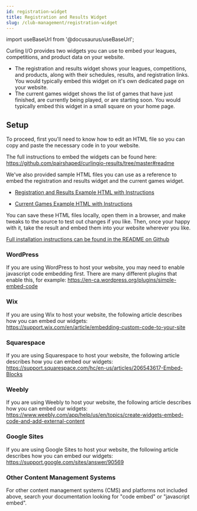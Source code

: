 ```yaml
---
id: registration-widget
title: Registration and Results Widget
slug: /club-management/registration-widget
---
```

import useBaseUrl from '@docusaurus/useBaseUrl';

Curling I/O provides two widgets you can use to embed your leagues, competitions, and product data on your website.

* The registration and results widget shows your leagues, competitions, and products, along with their schedules, results, and registration links. You would typically embed this widget on it's own dedicated page on your website.
* The current games widget shows the list of games that have just finished, are currently being played, or are starting soon. You would typically embed this widget in a small square on your home page.

## Setup

To proceed, first you'll need to know how to edit an HTML file so you can copy and paste the necessary code in to your website.

The full instructions to embed the widgets can be found here:
https://github.com/pairshaped/curlingio-results/tree/master#readme

We've also provided sample HTML files you can use as a reference to embed the registration and results widget and the current games widget.

* [Registration and Results Example HTML with Instructions](https://github.com/pairshaped/curlingio-results/blob/master/example.html#L13-L54)

* [Current Games Example HTML with Instructions](https://github.com/pairshaped/curlingio-results/blob/master/current-games-example.html#L13-L36)

You can save these HTML files locally, open them in a browser, and make tweaks to the source to test out changes if you like. Then, once your happy with it, take the result and embed them into your website wherever you like.

[Full installation instructions can be found in the README on Github](https://github.com/pairshaped/curlingio-results)

### WordPress

If you are using WordPress to host your website, you may need to enable javascript code embedding first. There are many different plugins that enable this, for example: https://en-ca.wordpress.org/plugins/simple-embed-code

### Wix

If you are using Wix to host your website, the following article describes how you can embed our widgets: https://support.wix.com/en/article/embedding-custom-code-to-your-site

### Squarespace

If you are using Squarespace to host your website, the following article describes how you can embed our widgets: https://support.squarespace.com/hc/en-us/articles/206543617-Embed-Blocks

### Weebly

If you are using Weebly to host your website, the following article describes how you can embed our widgets: https://www.weebly.com/app/help/us/en/topics/create-widgets-embed-code-and-add-external-content

### Google Sites

If you are using Google Sites to host your website, the following article describes how you can embed our widgets: https://support.google.com/sites/answer/90569

### Other Content Management Systems

For other content management systems (CMS) and platforms not included above, search your documentation looking for "code embed" or "javascript embed".

